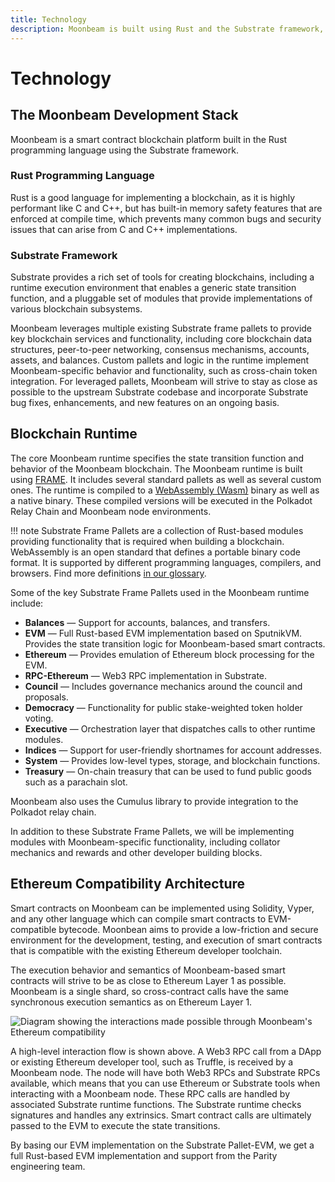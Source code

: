 ```yaml
---
title: Technology
description: Moonbeam is built using Rust and the Substrate framework, enabling rich tools for implementation, but also allowing for specialization and optimization.
---
```


# Technology

## The Moonbeam Development Stack

Moonbeam is a smart contract blockchain platform built in the Rust programming language using the Substrate framework.  

### Rust Programming Language

Rust is a good language for implementing a blockchain, as it is highly performant like C and C++, but has built-in memory safety features that are enforced at compile time, which prevents many common bugs and security issues that can arise from C and C++ implementations.

### Substrate Framework

Substrate provides a rich set of tools for creating blockchains, including a runtime execution environment that enables a generic state transition function, and a pluggable set of modules that provide implementations of various blockchain subsystems.

Moonbeam leverages multiple existing Substrate frame pallets to provide key blockchain services and functionality, including core blockchain data structures, peer-to-peer networking, consensus mechanisms, accounts, assets, and balances.  Custom pallets and logic in the runtime implement Moonbeam-specific behavior and functionality, such as cross-chain token integration.  For leveraged pallets, Moonbeam will strive to stay as close as possible to the upstream Substrate codebase and incorporate Substrate bug fixes, enhancements, and new features on an ongoing basis.

## Blockchain Runtime

The core Moonbeam runtime specifies the state transition function and behavior of the Moonbeam blockchain.  The Moonbeam runtime is built using [FRAME](/resources/glossary/#substrate-frame-pallets). It includes several standard pallets as well as several custom ones. The runtime is compiled to a [WebAssembly (Wasm)](/resources/glossary/#webassemblywasm) binary as well as a native binary. These compiled versions will be executed in the Polkadot Relay Chain and Moonbeam node environments.  

!!! note
    Substrate Frame Pallets are a collection of Rust-based modules providing functionality that is required when building a blockchain.  WebAssembly is an open standard that defines a portable binary code format. It is supported by different programming languages, compilers, and browsers. Find more definitions [in our glossary](/resources/glossary/).

Some of the key Substrate Frame Pallets used in the Moonbeam runtime include:

 - **Balances** — Support for accounts, balances, and transfers.
 - **EVM** — Full Rust-based EVM implementation based on SputnikVM.  Provides the state transition logic for Moonbeam-based smart contracts.
 - **Ethereum** — Provides emulation of Ethereum block processing for the EVM.
 - **RPC-Ethereum** — Web3 RPC implementation in Substrate.
 - **Council** — Includes governance mechanics around the council and proposals.
 - **Democracy** — Functionality for public stake-weighted token holder voting.
 - **Executive** — Orchestration layer that dispatches calls to other runtime modules.
 - **Indices** — Support for user-friendly shortnames for account addresses.
 - **System** — Provides low-level types, storage, and blockchain functions.
 - **Treasury** — On-chain treasury that can be used to fund public goods such as a parachain slot.

Moonbeam also uses the Cumulus library to provide integration to the Polkadot relay chain.

In addition to these Substrate Frame Pallets, we will be implementing modules with Moonbeam-specific functionality, including collator mechanics and rewards and other developer building blocks.

## Ethereum Compatibility Architecture

Smart contracts on Moonbeam can be implemented using Solidity, Vyper, and any other language which can compile smart contracts to EVM-compatible bytecode.  Moonbean aims to provide a low-friction and secure environment for the development, testing, and execution of smart contracts that is compatible with the existing Ethereum developer toolchain.  

The execution behavior and semantics of Moonbeam-based smart contracts will strive to be as close to Ethereum Layer 1 as possible.  Moonbeam is a single shard, so cross-contract calls have the same synchronous execution semantics as on Ethereum Layer 1.

![Diagram showing the interactions made possible through Moonbeam's Ethereum compatibility](/images/technology-diagram.png)

A high-level interaction flow is shown above.  A Web3 RPC call from a DApp or existing Ethereum developer tool, such as Truffle, is received by a Moonbeam node.  The node will have both Web3 RPCs and Substrate RPCs available, which means that you can use Ethereum or Substrate tools when interacting with a Moonbeam node.  These RPC calls are handled by associated Substrate runtime functions.  The Substrate runtime checks signatures and handles any extrinsics.  Smart contract calls are ultimately passed to the EVM to execute the state transitions.

By basing our EVM implementation on the Substrate Pallet-EVM, we get a full Rust-based EVM implementation and support from the Parity engineering team.
